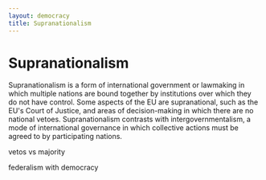 ```yaml
---
layout: democracy
title: Supranationalism
---
```


Supranationalism
================

Supranationalism is a form of international government or lawmaking in
which multiple nations are bound together by institutions over which
they do not have control. Some aspects of the EU are supranational,
such as the EU's Court of Justice, and areas of decision-making in
which there are no national vetoes. Supranationalism contrasts with
intergovernmentalism, a mode of international governance in which
collective actions must be agreed to by participating nations.




vetos vs majority

federalism with democracy